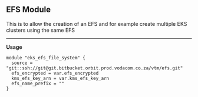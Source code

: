 ## EFS Module
This is to allow the creation of an EFS and for example create multiple EKS clusters using the same EFS

---
**Usage**
```  
module "eks_efs_file_system" {  
  source = "git::ssh://git@git.bitbucket.orbit.prod.vodacom.co.za/vtm/efs.git"  
  efs_encrypted = var.efs_encrypted  
  kms_efs_key_arn = var.kms_efs_key_arn  
  efs_name_prefix = ""  
} 
```